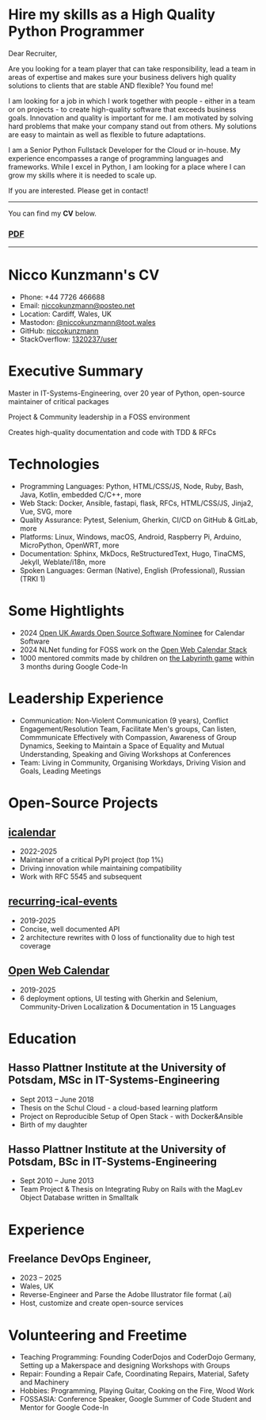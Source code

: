 # Hire my skills as a High Quality Python Programmer

Dear Recruiter,

Are you looking for a team player that can take responsibility, lead a team in areas of expertise and makes sure your business delivers high quality solutions to clients that are stable AND flexible?
You found me!

I am looking for a job in which I work together with people - either in a team or on projects - to create high-quality software that exceeds business goals. Innovation and quality is important for me. I am motivated by solving hard problems that make your company stand out from others. My solutions are easy to maintain as well as flexible to future adaptations.

I am a Senior Python Fullstack Developer for the Cloud or in-house. My experience encompasses a range of programming languages and frameworks. While I excel in Python, I am looking for a place where I can grow my skills where it is needed to scale up.

If you are interested. Please get in contact!

---

You can find my **CV** below.

### [PDF](Nicco_Kunzmann_CV.pdf)

---

# Nicco Kunzmann's CV

- Phone: +44 7726 466688
- Email: [niccokunzmann@posteo.net](mailto:niccokunzmann@posteo.net)
- Location: Cardiff, Wales, UK
- Mastodon: [@niccokunzmann@toot.wales](https://toot.wales/@niccokunzmann)
- GitHub: [niccokunzmann](https://github.com/niccokunzmann)
- StackOverflow: [1320237/user](https://stackoverflow.com/users/1320237/user)


# Executive Summary

Master in IT-Systems-Engineering, over 20 year of Python, open-source maintainer of critical packages

Project & Community leadership in a FOSS environment

Creates high-quality documentation and code with TDD & RFCs

# Technologies

- Programming Languages: Python, HTML/CSS/JS, Node, Ruby, Bash, Java, Kotlin, embedded C/C++, more
- Web Stack: Docker, Ansible, fastapi, flask, RFCs, HTML/CSS/JS, Jinja2, Vue, SVG, more
- Quality Assurance: Pytest, Selenium, Gherkin, CI/CD on GitHub & GitLab, more
- Platforms: Linux, Windows, macOS, Android, Raspberry Pi, Arduino, MicroPython, OpenWRT, more
- Documentation: Sphinx, MkDocs, ReStructuredText, Hugo, TinaCMS, Jekyll, Weblate/i18n, more
- Spoken Languages: German (Native), English (Professional), Russian (TRKI 1)
# Some Hightlights

- 2024 [Open UK Awards Open Source Software Nominee](https://hachyderm.io/@openuk/113345770817730095) for Calendar Software
- 2024 NLNet funding for FOSS work on the [Open Web Calendar Stack](https://nlnet.nl/project/OpenWebCalendar/)
- 1000 mentored commits made by children on [the Labyrinth game](https://github.com/fossasia/labyrinth) within 3 months during Google Code-In
# Leadership Experience

- Communication: Non-Violent Communication (9 years), Conflict Engagement/Resolution Team, Facilitate Men's groups, Can listen, Commmunicate Effectively with Compassion, Awareness of Group Dynamics, Seeking to Maintain a Space of Equality and Mutual Understanding, Speaking and Giving Workshops at Conferences
- Team: Living in Community, Organising Workdays, Driving Vision and Goals, Leading Meetings
# Open-Source Projects

## [icalendar](https://icalendar.readthedocs.io/)

- 2022-2025
- Maintainer of a critical PyPI project (top 1%)
- Driving innovation while maintaining compatibility
- Work with RFC 5545 and subsequent

## [recurring-ical-events](https://pypi.org/project/recurring-ical-events/)

- 2019-2025
- Concise, well documented API
- 2 architecture rewrites with 0 loss of functionality due to high test coverage

## [Open Web Calendar](https://open-web-calendar.quelltext.eu)

- 2019-2025
- 6 deployment options, UI testing with Gherkin and Selenium, Community-Driven Localization & Documentation in 15 Languages

# Education

## Hasso Plattner Institute at the University of Potsdam, MSc in IT-Systems-Engineering

- Sept 2013 – June 2018
- Thesis on the Schul Cloud - a cloud-based learning platform
- Project on Reproducible Setup of Open Stack - with Docker&Ansible
- Birth of my daughter

## Hasso Plattner Institute at the University of Potsdam, BSc in IT-Systems-Engineering

- Sept 2010 – June 2013
- Team Project & Thesis on Integrating Ruby on Rails with the MagLev Object Database written in Smalltalk

# Experience

## Freelance DevOps Engineer, 

- 2023 – 2025
- Wales, UK
- Reverse-Engineer and Parse the Adobe Illustrator file format (.ai)
- Host, customize and create open-source services

# Volunteering and Freetime

- Teaching Programming: Founding CoderDojos and CoderDojo Germany, Setting up a Makerspace and designing Workshops with Groups
- Repair: Founding a Repair Cafe, Coordinating Repairs, Material, Safety and Machinery
- Hobbies: Programming, Playing Guitar, Cooking on the Fire, Wood Work
- FOSSASIA: Conference Speaker, Google Summer of Code Student and Mentor for Google Code-In
